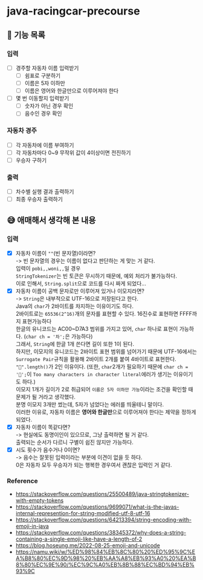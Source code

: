# java-racingcar-precourse

## 🌈 기능 목록

### 입력

- [ ] 경주할 자동차 이름 입력받기
    - [ ] 쉼표로 구분하기
    - [ ] 이름은 5자 이하만
    - [ ] 이름은 영어와 한글만으로 이루어져야 한다
- [ ] 몇 번 이동할지 입력받기
    - [ ] 숫자가 아닌 경우 확인
    - [ ] 음수인 경우 확인

### 자동차 경주

- [ ] 각 자동차에 이름 부여하기
- [ ] 각 자동차마다 0~9 무작위 값이 4이상이면 전진하기
- [ ] 우승자 구하기

### 출력

- [ ] 차수별 실행 결과 출력하기
- [ ] 최종 우승자 출력하기

## 😅 애매해서 생각해 본 내용

### 입력

- [x] 자동차 이름이 `""`(빈 문자열)이라면?<br>
  -> 빈 문자열의 경우는 이름이 없다고 판단하는 게 맞는 거 같다.<br>
  입력이 `pobi,,woni,,`일 경우<br>
  `StringTokenizer`는 빈 토큰은 무시하기 때문에, 예외 처리가 불가능하다.<br>
  이로 인해서, `String.split`으로 코드를 다시 짜게 되었다...<br>
- [x] 자동차 이름이 공백 문자로만 이루어져 있거나 이모지라면?<br>
  -> `String`은 내부적으로 UTF-16으로 저장된다고 한다.<br>
  Java의 `char`가 2바이트를 차지하는 이유이기도 하다.<br>
  2바이트로는 `65536(2^16)`개의 문자를 표현할 수 있다. 16진수로 표현하면 FFFF까지 표현가능하다<br>
  한글의 유니코드는 AC00~D7A3 범위를 가지고 있어, `char` 하나로 표현이 가능하다. (`char ch = '차';`은 가능하다)<br>
  그래서, `String`에 한글 1개 쓴다면 길이 또한 1이 된다.<br>
  하지만, 이모지의 유니코드는 2바이트 표현 범위를 넘어가기 때문에 UTF-16에서는 `Surrogate Pair`규칙을 활용해 2바이트 2개를 붙여 4바이트로 표현한다.<br>
  `"🚗".length()`가 2인 이유이다. (또한, `char`2개가 필요하기 때문에 `char ch = '🚗';`이 `Too many characters in character literal`에러가 생기는
  이유이기도 하다.)<br>
  이모지 1개가 길이가 2로 취급되어 `이름은 5자 이하만 가능`이라는 조건을 확인할 때 문제가 될 거라고 생각했다.<br>
  분명 이모지 3개만 썼는데, 5자가 넘었다는 에러를 띄울테니 말이다.<br>
  이러한 이유로, 자동차 이름은 **영어와 한글만**으로 이루어져야 한다는 제약을 정하게 되었다.<br>
- [x] 자동차 이름이 똑같다면?<br>
  -> 현실에도 동명이인이 있으므로, 그냥 출력하면 될 거 같다.<br>
  출력되는 순서가 다르니 구별이 쉽진 않지만 가능하다.<br>
- [x] 시도 횟수가 음수거나 0이면?<br>
  -> 음수는 잘못된 입력이라는 부분에 이견이 없을 듯 하다.<br>
  0은 자동차 모두 우승자가 되는 행복한 경우여서 괜찮은 입력인 거 같다.<br>

### Reference

- https://stackoverflow.com/questions/25500489/java-stringtokenizer-with-empty-tokens
- https://stackoverflow.com/questions/9699071/what-is-the-javas-internal-represention-for-string-modified-utf-8-utf-16
- https://stackoverflow.com/questions/64213394/string-encoding-with-emoji-in-java
- https://stackoverflow.com/questions/38345372/why-does-a-string-containing-a-single-emoji-like-have-a-length-of-2
- https://blog.hoseung.me/2022-08-25-emoji-and-unicode
- https://namu.wiki/w/%ED%98%84%EB%8C%80%20%ED%95%9C%EA%B8%80%EC%9D%98%20%EB%AA%A8%EB%93%A0%20%EA%B8%80%EC%9E%90/%EC%9C%A0%EB%8B%88%EC%BD%94%EB%93%9C
